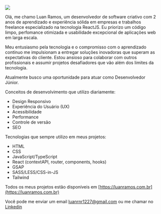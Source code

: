 <img src='https://capsule-render.vercel.app/api?type=waving&color=timeGradient&height=250&section=header&text=Luan%20Ramos&fontSize=70&fontAlignY=35&desc=Software%20Developer%20and%20UI%20Designer&descAlignY=50' />


Olá, me chamo Luan Ramos, um desenvolvedor de software criativo com 2 anos de aprendizado e experiência sólida em empresas e trabalhos freelance especializado na tecnologia ReactJS. Eu priorizo um código limpo, perfomance otimizada e usabilidade excepcional de aplicações web em larga escala.


Meu entusiasmo pela tecnologia e o compromisso com o aprendizado contínuo me impulsionam a entregar soluções inovadoras que superam as expectativas do cliente. Estou ansioso para colaborar com outros profissionais e assumir projetos desafiadores que vão além dos limites da tecnologia.

Atualmente busco uma oportunidade para atuar como Desenvolvedor Júnior.

Conceitos de desenvolvimento que utilizo diariamente:

- Design Responsivo
- Experiência do Usuário (UX)
- Acessibilidade
- Performance
- Controle de versão
- SEO

Tecnologias que sempre utilizo em meus projetos:

- HTML
- CSS
- JavaScript/TypeScript
- React (contextAPI, router, components, hooks)
- GSAP
- SASS/LESS/CSS-in-JS
- Tailwind

Todos os meus projetos estão disponíveis em [https://luanramos.com.br](https://luanramos.com.br)

Você pode me enviar um email luanrnr1227@gmail.com ou me chamar no [Linkedin](https://www.linkedin.com/in/luanrramos/) 
